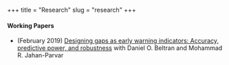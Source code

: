 +++
title = "Research"
slug = "research"
+++

#### Working Papers 
- (February 2019) [Designing gaps as early warning indicators: Accuracy, predictive power, and robustness](https://papers.ssrn.com/sol3/papers.cfm?abstract_id=3326228) with Daniel O. Beltran and Mohammad R. Jahan-Parvar





